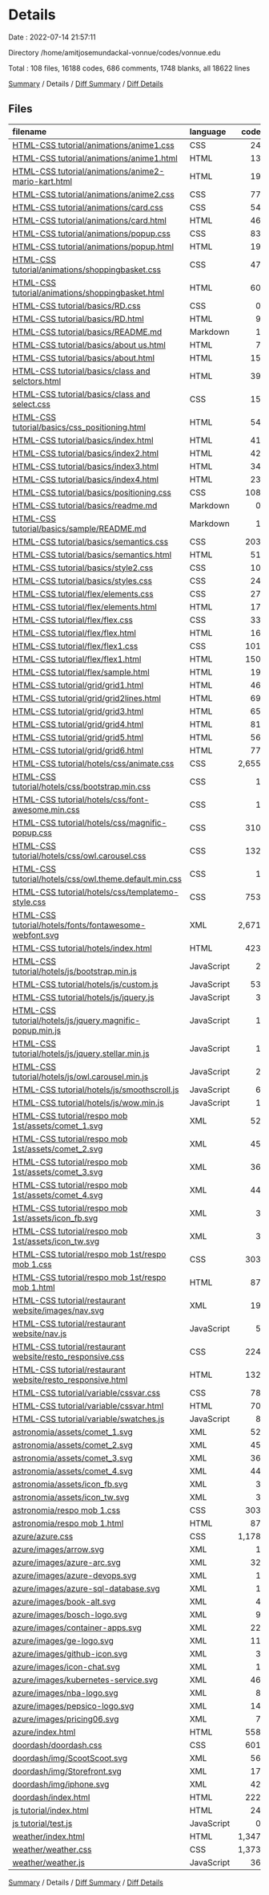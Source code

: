 # Details

Date : 2022-07-14 21:57:11

Directory /home/amitjosemundackal-vonnue/codes/vonnue.edu

Total : 108 files,  16188 codes, 686 comments, 1748 blanks, all 18622 lines

[Summary](results.md) / Details / [Diff Summary](diff.md) / [Diff Details](diff-details.md)

## Files
| filename | language | code | comment | blank | total |
| :--- | :--- | ---: | ---: | ---: | ---: |
| [HTML-CSS tutorial/animations/anime1.css](/HTML-CSS%20tutorial/animations/anime1.css) | CSS | 24 | 0 | 3 | 27 |
| [HTML-CSS tutorial/animations/anime1.html](/HTML-CSS%20tutorial/animations/anime1.html) | HTML | 13 | 0 | 1 | 14 |
| [HTML-CSS tutorial/animations/anime2-mario-kart.html](/HTML-CSS%20tutorial/animations/anime2-mario-kart.html) | HTML | 19 | 0 | 0 | 19 |
| [HTML-CSS tutorial/animations/anime2.css](/HTML-CSS%20tutorial/animations/anime2.css) | CSS | 77 | 1 | 13 | 91 |
| [HTML-CSS tutorial/animations/card.css](/HTML-CSS%20tutorial/animations/card.css) | CSS | 54 | 0 | 7 | 61 |
| [HTML-CSS tutorial/animations/card.html](/HTML-CSS%20tutorial/animations/card.html) | HTML | 46 | 0 | 5 | 51 |
| [HTML-CSS tutorial/animations/popup.css](/HTML-CSS%20tutorial/animations/popup.css) | CSS | 83 | 1 | 7 | 91 |
| [HTML-CSS tutorial/animations/popup.html](/HTML-CSS%20tutorial/animations/popup.html) | HTML | 19 | 0 | 1 | 20 |
| [HTML-CSS tutorial/animations/shoppingbasket.css](/HTML-CSS%20tutorial/animations/shoppingbasket.css) | CSS | 47 | 0 | 7 | 54 |
| [HTML-CSS tutorial/animations/shoppingbasket.html](/HTML-CSS%20tutorial/animations/shoppingbasket.html) | HTML | 60 | 0 | 4 | 64 |
| [HTML-CSS tutorial/basics/RD.css](/HTML-CSS%20tutorial/basics/RD.css) | CSS | 0 | 0 | 1 | 1 |
| [HTML-CSS tutorial/basics/RD.html](/HTML-CSS%20tutorial/basics/RD.html) | HTML | 9 | 0 | 7 | 16 |
| [HTML-CSS tutorial/basics/README.md](/HTML-CSS%20tutorial/basics/README.md) | Markdown | 1 | 0 | 1 | 2 |
| [HTML-CSS tutorial/basics/about us.html](/HTML-CSS%20tutorial/basics/about%20us.html) | HTML | 7 | 0 | 7 | 14 |
| [HTML-CSS tutorial/basics/about.html](/HTML-CSS%20tutorial/basics/about.html) | HTML | 15 | 0 | 7 | 22 |
| [HTML-CSS tutorial/basics/class and selctors.html](/HTML-CSS%20tutorial/basics/class%20and%20selctors.html) | HTML | 39 | 0 | 16 | 55 |
| [HTML-CSS tutorial/basics/class and select.css](/HTML-CSS%20tutorial/basics/class%20and%20select.css) | CSS | 15 | 32 | 2 | 49 |
| [HTML-CSS tutorial/basics/css_positioning.html](/HTML-CSS%20tutorial/basics/css_positioning.html) | HTML | 54 | 5 | 20 | 79 |
| [HTML-CSS tutorial/basics/index.html](/HTML-CSS%20tutorial/basics/index.html) | HTML | 41 | 2 | 27 | 70 |
| [HTML-CSS tutorial/basics/index2.html](/HTML-CSS%20tutorial/basics/index2.html) | HTML | 42 | 0 | 28 | 70 |
| [HTML-CSS tutorial/basics/index3.html](/HTML-CSS%20tutorial/basics/index3.html) | HTML | 34 | 0 | 14 | 48 |
| [HTML-CSS tutorial/basics/index4.html](/HTML-CSS%20tutorial/basics/index4.html) | HTML | 23 | 0 | 4 | 27 |
| [HTML-CSS tutorial/basics/positioning.css](/HTML-CSS%20tutorial/basics/positioning.css) | CSS | 108 | 21 | 6 | 135 |
| [HTML-CSS tutorial/basics/readme.md](/HTML-CSS%20tutorial/basics/readme.md) | Markdown | 0 | 0 | 1 | 1 |
| [HTML-CSS tutorial/basics/sample/README.md](/HTML-CSS%20tutorial/basics/sample/README.md) | Markdown | 1 | 0 | 1 | 2 |
| [HTML-CSS tutorial/basics/semantics.css](/HTML-CSS%20tutorial/basics/semantics.css) | CSS | 203 | 3 | 10 | 216 |
| [HTML-CSS tutorial/basics/semantics.html](/HTML-CSS%20tutorial/basics/semantics.html) | HTML | 51 | 0 | 11 | 62 |
| [HTML-CSS tutorial/basics/style2.css](/HTML-CSS%20tutorial/basics/style2.css) | CSS | 10 | 1 | 1 | 12 |
| [HTML-CSS tutorial/basics/styles.css](/HTML-CSS%20tutorial/basics/styles.css) | CSS | 24 | 4 | 2 | 30 |
| [HTML-CSS tutorial/flex/elements.css](/HTML-CSS%20tutorial/flex/elements.css) | CSS | 27 | 0 | 8 | 35 |
| [HTML-CSS tutorial/flex/elements.html](/HTML-CSS%20tutorial/flex/elements.html) | HTML | 17 | 0 | 5 | 22 |
| [HTML-CSS tutorial/flex/flex.css](/HTML-CSS%20tutorial/flex/flex.css) | CSS | 33 | 0 | 10 | 43 |
| [HTML-CSS tutorial/flex/flex.html](/HTML-CSS%20tutorial/flex/flex.html) | HTML | 16 | 0 | 2 | 18 |
| [HTML-CSS tutorial/flex/flex1.css](/HTML-CSS%20tutorial/flex/flex1.css) | CSS | 101 | 4 | 31 | 136 |
| [HTML-CSS tutorial/flex/flex1.html](/HTML-CSS%20tutorial/flex/flex1.html) | HTML | 150 | 0 | 5 | 155 |
| [HTML-CSS tutorial/flex/sample.html](/HTML-CSS%20tutorial/flex/sample.html) | HTML | 19 | 0 | 0 | 19 |
| [HTML-CSS tutorial/grid/grid1.html](/HTML-CSS%20tutorial/grid/grid1.html) | HTML | 46 | 0 | 4 | 50 |
| [HTML-CSS tutorial/grid/grid2lines.html](/HTML-CSS%20tutorial/grid/grid2lines.html) | HTML | 69 | 0 | 0 | 69 |
| [HTML-CSS tutorial/grid/grid3.html](/HTML-CSS%20tutorial/grid/grid3.html) | HTML | 65 | 0 | 1 | 66 |
| [HTML-CSS tutorial/grid/grid4.html](/HTML-CSS%20tutorial/grid/grid4.html) | HTML | 81 | 0 | 0 | 81 |
| [HTML-CSS tutorial/grid/grid5.html](/HTML-CSS%20tutorial/grid/grid5.html) | HTML | 56 | 0 | 1 | 57 |
| [HTML-CSS tutorial/grid/grid6.html](/HTML-CSS%20tutorial/grid/grid6.html) | HTML | 77 | 0 | 1 | 78 |
| [HTML-CSS tutorial/hotels/css/animate.css](/HTML-CSS%20tutorial/hotels/css/animate.css) | CSS | 2,655 | 10 | 494 | 3,159 |
| [HTML-CSS tutorial/hotels/css/bootstrap.min.css](/HTML-CSS%20tutorial/hotels/css/bootstrap.min.css) | CSS | 1 | 5 | 0 | 6 |
| [HTML-CSS tutorial/hotels/css/font-awesome.min.css](/HTML-CSS%20tutorial/hotels/css/font-awesome.min.css) | CSS | 1 | 3 | 1 | 5 |
| [HTML-CSS tutorial/hotels/css/magnific-popup.css](/HTML-CSS%20tutorial/hotels/css/magnific-popup.css) | CSS | 310 | 6 | 36 | 352 |
| [HTML-CSS tutorial/hotels/css/owl.carousel.css](/HTML-CSS%20tutorial/hotels/css/owl.carousel.css) | CSS | 132 | 23 | 16 | 171 |
| [HTML-CSS tutorial/hotels/css/owl.theme.default.min.css](/HTML-CSS%20tutorial/hotels/css/owl.theme.default.min.css) | CSS | 1 | 5 | 0 | 6 |
| [HTML-CSS tutorial/hotels/css/templatemo-style.css](/HTML-CSS%20tutorial/hotels/css/templatemo-style.css) | CSS | 753 | 49 | 206 | 1,008 |
| [HTML-CSS tutorial/hotels/fonts/fontawesome-webfont.svg](/HTML-CSS%20tutorial/hotels/fonts/fontawesome-webfont.svg) | XML | 2,671 | 0 | 1 | 2,672 |
| [HTML-CSS tutorial/hotels/index.html](/HTML-CSS%20tutorial/hotels/index.html) | HTML | 423 | 35 | 83 | 541 |
| [HTML-CSS tutorial/hotels/js/bootstrap.min.js](/HTML-CSS%20tutorial/hotels/js/bootstrap.min.js) | JavaScript | 2 | 5 | 0 | 7 |
| [HTML-CSS tutorial/hotels/js/custom.js](/HTML-CSS%20tutorial/hotels/js/custom.js) | JavaScript | 53 | 45 | 20 | 118 |
| [HTML-CSS tutorial/hotels/js/jquery.js](/HTML-CSS%20tutorial/hotels/js/jquery.js) | JavaScript | 3 | 1 | 0 | 4 |
| [HTML-CSS tutorial/hotels/js/jquery.magnific-popup.min.js](/HTML-CSS%20tutorial/hotels/js/jquery.magnific-popup.min.js) | JavaScript | 1 | 3 | 0 | 4 |
| [HTML-CSS tutorial/hotels/js/jquery.stellar.min.js](/HTML-CSS%20tutorial/hotels/js/jquery.stellar.min.js) | JavaScript | 1 | 1 | 0 | 2 |
| [HTML-CSS tutorial/hotels/js/owl.carousel.min.js](/HTML-CSS%20tutorial/hotels/js/owl.carousel.min.js) | JavaScript | 2 | 5 | 0 | 7 |
| [HTML-CSS tutorial/hotels/js/smoothscroll.js](/HTML-CSS%20tutorial/hotels/js/smoothscroll.js) | JavaScript | 6 | 24 | 4 | 34 |
| [HTML-CSS tutorial/hotels/js/wow.min.js](/HTML-CSS%20tutorial/hotels/js/wow.min.js) | JavaScript | 1 | 1 | 0 | 2 |
| [HTML-CSS tutorial/respo mob 1st/assets/comet_1.svg](/HTML-CSS%20tutorial/respo%20mob%201st/assets/comet_1.svg) | XML | 52 | 0 | 1 | 53 |
| [HTML-CSS tutorial/respo mob 1st/assets/comet_2.svg](/HTML-CSS%20tutorial/respo%20mob%201st/assets/comet_2.svg) | XML | 45 | 0 | 1 | 46 |
| [HTML-CSS tutorial/respo mob 1st/assets/comet_3.svg](/HTML-CSS%20tutorial/respo%20mob%201st/assets/comet_3.svg) | XML | 36 | 0 | 1 | 37 |
| [HTML-CSS tutorial/respo mob 1st/assets/comet_4.svg](/HTML-CSS%20tutorial/respo%20mob%201st/assets/comet_4.svg) | XML | 44 | 0 | 1 | 45 |
| [HTML-CSS tutorial/respo mob 1st/assets/icon_fb.svg](/HTML-CSS%20tutorial/respo%20mob%201st/assets/icon_fb.svg) | XML | 3 | 0 | 1 | 4 |
| [HTML-CSS tutorial/respo mob 1st/assets/icon_tw.svg](/HTML-CSS%20tutorial/respo%20mob%201st/assets/icon_tw.svg) | XML | 3 | 0 | 1 | 4 |
| [HTML-CSS tutorial/respo mob 1st/respo mob 1.css](/HTML-CSS%20tutorial/respo%20mob%201st/respo%20mob%201.css) | CSS | 303 | 38 | 57 | 398 |
| [HTML-CSS tutorial/respo mob 1st/respo mob 1.html](/HTML-CSS%20tutorial/respo%20mob%201st/respo%20mob%201.html) | HTML | 87 | 0 | 4 | 91 |
| [HTML-CSS tutorial/restaurant website/images/nav.svg](/HTML-CSS%20tutorial/restaurant%20website/images/nav.svg) | XML | 19 | 0 | 4 | 23 |
| [HTML-CSS tutorial/restaurant website/nav.js](/HTML-CSS%20tutorial/restaurant%20website/nav.js) | JavaScript | 5 | 0 | 0 | 5 |
| [HTML-CSS tutorial/restaurant website/resto_responsive.css](/HTML-CSS%20tutorial/restaurant%20website/resto_responsive.css) | CSS | 224 | 3 | 40 | 267 |
| [HTML-CSS tutorial/restaurant website/resto_responsive.html](/HTML-CSS%20tutorial/restaurant%20website/resto_responsive.html) | HTML | 132 | 35 | 14 | 181 |
| [HTML-CSS tutorial/variable/cssvar.css](/HTML-CSS%20tutorial/variable/cssvar.css) | CSS | 78 | 0 | 13 | 91 |
| [HTML-CSS tutorial/variable/cssvar.html](/HTML-CSS%20tutorial/variable/cssvar.html) | HTML | 70 | 0 | 0 | 70 |
| [HTML-CSS tutorial/variable/swatches.js](/HTML-CSS%20tutorial/variable/swatches.js) | JavaScript | 8 | 0 | 1 | 9 |
| [astronomia/assets/comet_1.svg](/astronomia/assets/comet_1.svg) | XML | 52 | 0 | 1 | 53 |
| [astronomia/assets/comet_2.svg](/astronomia/assets/comet_2.svg) | XML | 45 | 0 | 1 | 46 |
| [astronomia/assets/comet_3.svg](/astronomia/assets/comet_3.svg) | XML | 36 | 0 | 1 | 37 |
| [astronomia/assets/comet_4.svg](/astronomia/assets/comet_4.svg) | XML | 44 | 0 | 1 | 45 |
| [astronomia/assets/icon_fb.svg](/astronomia/assets/icon_fb.svg) | XML | 3 | 0 | 1 | 4 |
| [astronomia/assets/icon_tw.svg](/astronomia/assets/icon_tw.svg) | XML | 3 | 0 | 1 | 4 |
| [astronomia/respo mob 1.css](/astronomia/respo%20mob%201.css) | CSS | 303 | 38 | 57 | 398 |
| [astronomia/respo mob 1.html](/astronomia/respo%20mob%201.html) | HTML | 87 | 0 | 4 | 91 |
| [azure/azure.css](/azure/azure.css) | CSS | 1,178 | 0 | 11 | 1,189 |
| [azure/images/arrow.svg](/azure/images/arrow.svg) | XML | 1 | 0 | 0 | 1 |
| [azure/images/azure-arc.svg](/azure/images/azure-arc.svg) | XML | 32 | 0 | 1 | 33 |
| [azure/images/azure-devops.svg](/azure/images/azure-devops.svg) | XML | 1 | 0 | 0 | 1 |
| [azure/images/azure-sql-database.svg](/azure/images/azure-sql-database.svg) | XML | 1 | 0 | 1 | 2 |
| [azure/images/book-alt.svg](/azure/images/book-alt.svg) | XML | 4 | 0 | 1 | 5 |
| [azure/images/bosch-logo.svg](/azure/images/bosch-logo.svg) | XML | 9 | 0 | 1 | 10 |
| [azure/images/container-apps.svg](/azure/images/container-apps.svg) | XML | 22 | 0 | 1 | 23 |
| [azure/images/ge-logo.svg](/azure/images/ge-logo.svg) | XML | 11 | 0 | 1 | 12 |
| [azure/images/github-icon.svg](/azure/images/github-icon.svg) | XML | 3 | 0 | 1 | 4 |
| [azure/images/icon-chat.svg](/azure/images/icon-chat.svg) | XML | 1 | 0 | 0 | 1 |
| [azure/images/kubernetes-service.svg](/azure/images/kubernetes-service.svg) | XML | 46 | 0 | 2 | 48 |
| [azure/images/nba-logo.svg](/azure/images/nba-logo.svg) | XML | 8 | 0 | 1 | 9 |
| [azure/images/pepsico-logo.svg](/azure/images/pepsico-logo.svg) | XML | 14 | 0 | 1 | 15 |
| [azure/images/pricing06.svg](/azure/images/pricing06.svg) | XML | 7 | 0 | 1 | 8 |
| [azure/index.html](/azure/index.html) | HTML | 558 | 0 | 15 | 573 |
| [doordash/doordash.css](/doordash/doordash.css) | CSS | 601 | 2 | 43 | 646 |
| [doordash/img/ScootScoot.svg](/doordash/img/ScootScoot.svg) | XML | 56 | 0 | 1 | 57 |
| [doordash/img/Storefront.svg](/doordash/img/Storefront.svg) | XML | 17 | 0 | 1 | 18 |
| [doordash/img/iphone.svg](/doordash/img/iphone.svg) | XML | 42 | 0 | 1 | 43 |
| [doordash/index.html](/doordash/index.html) | HTML | 222 | 0 | 8 | 230 |
| [js tutorial/index.html](/js%20tutorial/index.html) | HTML | 24 | 0 | 2 | 26 |
| [js tutorial/test.js](/js%20tutorial/test.js) | JavaScript | 0 | 272 | 216 | 488 |
| [weather/index.html](/weather/index.html) | HTML | 1,347 | 0 | 43 | 1,390 |
| [weather/weather.css](/weather/weather.css) | CSS | 1,373 | 3 | 27 | 1,403 |
| [weather/weather.js](/weather/weather.js) | JavaScript | 36 | 0 | 19 | 55 |

[Summary](results.md) / Details / [Diff Summary](diff.md) / [Diff Details](diff-details.md)